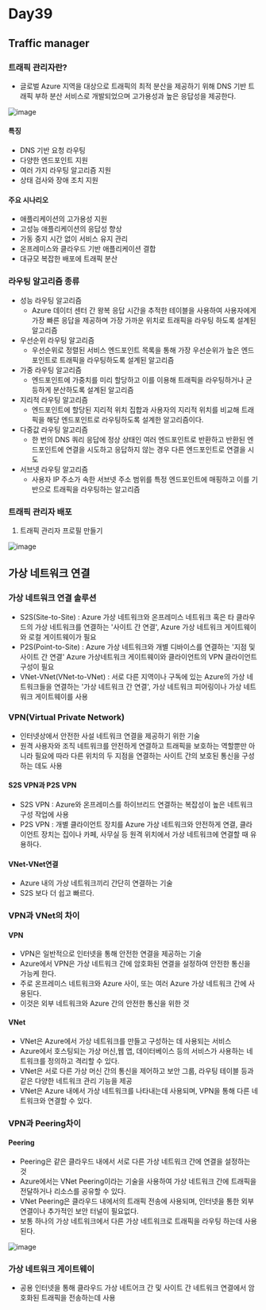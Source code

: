 # Day39

## Traffic manager

### 트래픽 관리자란?
- 글로벌 Azure 지역을 대상으로 트래픽의 최적 분산을 제공하기 위해 DNS 기반 트래픽 부하 분산 서비스로 개발되었으며 고가용성과 높은 응답성을 제공한다.

![image](https://github.com/JoEunSae/Metanet-Internship/assets/83803199/fe94ecb4-24dd-45dc-8c9b-a8407a9fd8e8)

#### 특징
- DNS 기반 요청 라우팅
- 다양한 엔드포인트 지원
- 여러 가지 라우팅 알고리즘 지원
- 상태 검사와 장애 조치 지원

#### 주요 시나리오
- 애플리케이션의 고가용성 지원
- 고성능 애플리케이션의 응답성 향상
- 가동 중지 시간 없이 서비스 유지 관리
- 온프레미스와 클라우드 기반 애플리케이션 결합
- 대규모 복잡한 배포에 트래픽 분산

### 라우팅 알고리즘 종류
- 성능 라우팅 알고리즘
  - Azure 데이터 센터 간 왕복 응답 시간을 추적한 테이블을 사용하여 사용자에게 가장 빠른 응답을 제공하며 가장 가까운 위치로 트래픽을 라우팅 하도록 설계된 알고리즘
- 우선순위 라우팅 알고리즘
  - 우선순위로 정렬된 서비스 엔드포인트 목록을 통해 가장 우선순위가 높은 엔드포인트로 트래픽을 라우팅하도록 설계된 알고리즘
- 가중 라우팅 알고리즘
  - 엔드포인트에 가중치를 미리 할당하고 이를 이용해 트래픽을 라우팅하거나 균등하게 분산하도록 설계된 알고리즘
- 지리적 라우팅 알고리즘
  - 엔드포인트에 할당된 지리적 위치 집합과 사용자의 지리적 위치를 비교해 트래픽을 해당 엔드포인트로 라우팅하도록 설계한 알고리즘이다.
- 다중값 라우팅 알고리즘
  - 한 번의 DNS 쿼리 응답에 정상 상태인 여러 엔드포인트로 반환하고 반환된 엔드포인트에 연결을 시도하고 응답하지 않는 경우 다른 엔드포인트로 연결을 시도
- 서브넷 라우팅 알고리즘
  - 사용자 IP 주소가 속한 서브넷 주소 범위를 특정 엔드포인트에 매핑하고 이를 기반으로 트래픽을 라우팅하는 알고리즘

### 트래픽 관리자 배포

1. 트래픽 관리자 프로필 만들기

![image](https://github.com/JoEunSae/Metanet-Internship/assets/83803199/20cef2d5-5034-4022-befd-77e3ff92be36)



## 가상 네트워크 연결

### 가상 네트워크 연결 솔루션
- S2S(Site-to-Site) : Azure 가상 네트워크와 온프레미스 네트워크 혹은 타 클라우드의 가상 네트워크를 연결하는 '사이트 간 연결', Azure 가상 네트워크 게이트웨이와 로컬 게이트웨이가 필요 
- P2S(Point-to-Site) : Azure 가상 네트워크와 개별 디바이스를 연결하는 '지점 및 사이트 간 연결' Azure 가상네트워크 게이트웨이와 클라이언트의 VPN 클라이언트 구성이 필요
- VNet-VNet(VNet-to-VNet) : 서로 다른 지역이나 구독에 있는 Azure의 가상 네트워크들을 연결하는 '가상 네트워크 간 연결', 가상 네트워크 피어링이나 가상 네트워크 게이트웨이를 사용

### VPN(Virtual Private Network)
- 인터넷상에서 안전한 사설 네트워크 연결을 제공하기 위한 기술
- 원격 사용자와 조직 네트워크를 안전하게 연결하고 트래픽을 보호하는 역할뿐만 아니라 필요에 따라 다른 위치의 두 지점을 연결하는 사이트 간의 보호된 통신을 구성하는 데도 사용

#### S2S VPN과 P2S VPN
- S2S VPN : Azure와 온프레미스를 하이브리드 연결하는 복잡성이 높은 네트워크 구성 작업에 사용
- P2S VPN : 개별 클라이언트 장치를 Azure 가상 네트워크와 안전하게 연결, 클라이언트 장치는 집이나 카페, 사무실 등 원격 위치에서 가상 네트워크에 연결할 때 유용하다.

#### VNet-VNet연결
- Azure 내의 가상 네트워크끼리 간단히 연결하는 기술
- S2S 보다 더 쉽고 빠르다.

### VPN과 VNet의 차이

#### VPN
- VPN은 일반적으로 인터넷을 통해 안전한 연결을 제공하는 기술
- Azure에서 VPN은 가상 네트워크 간에 암호화된 연결을 설정하여 안전한 통신을 가능케 한다.
- 주로 온프레미스 네트워크와 Azure 사이, 또는 여러 Azure 가상 네트워크 간에 사용된다.
- 이것은 외부 네트워크와 Azure 간의 안전한 통신을 위한 것

#### VNet
- VNet은 Azure에서 가상 네트워크를 만들고 구성하는 데 사용되는 서비스
- Azure에서 호스팅되는 가상 머신,웹 앱, 데이터베이스 등의 서비스가 사용하는 네트워크를 정의하고 격리할 수 있다.
- VNet은 서로 다른 가상 머신 간의 통신을 제어하고 보안 그룹, 라우팅 테이블 등과 같은 다양한 네트워크 관리 기능을 제공
- VNet은 Azure 내에서 가상 네트워크를 나타내는데 사용되며, VPN을 통해 다른 네트워크와 연결할 수 있다.

### VPN과 Peering차이

#### Peering
- Peering은 같은 클라우드 내에서 서로 다른 가상 네트워크 간에 연결을 설정하는 것
- Azure에서는 VNet Peering이라는 기술을 사용하여 가상 네트워크 간에 트래픽을 전달하거나 리소스를 공유할 수 있다.
- VNet Peering은 클라우드 내에서의 트래픽 전송에 사용되며, 인터넷을 통한 외부 연결이나 추가적인 보안 터널이 필요없다.
- 보통 하나의 가상 네트워크에서 다른 가상 네트워크로 트래픽을 라우팅 하는데 사용된다.

![image](https://github.com/JoEunSae/Metanet-Internship/assets/83803199/722f3342-164c-4d6d-abde-7838662406b1)

### 가상 네트워크 게이트웨이
- 공용 인터넷을 통해 클라우드 가상 네트어크 간 및 사이트 간 네트워크 연결에서 암호화된 트래픽을 전송하는데 사용


